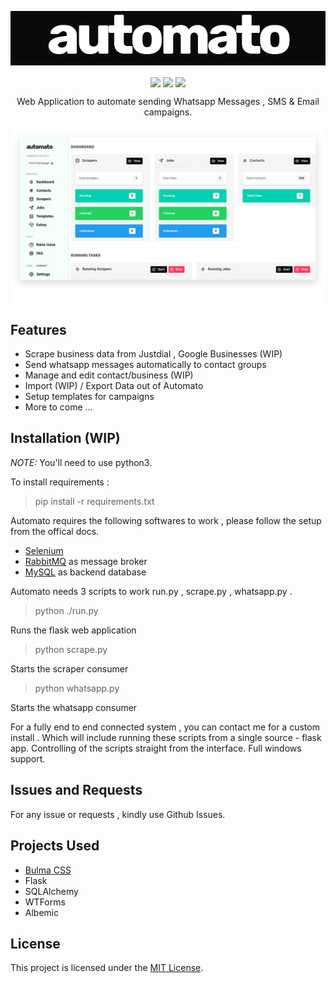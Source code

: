 
<p align="center">
<img align="center" src="./assets/logo.png">
   <br><br>
<img align="center" src="https://img.shields.io/badge/WORK%20-IN%20PROGRESS-yellow.svg"/>
<img align="center" src="https://img.shields.io/badge/License-MIT-blue.svg"/>
<img align="center" src="https://img.shields.io/badge/Python-3-lightgrey.svg" /> 
<br>
</p>

<p align="center">Web Application to automate sending Whatsapp Messages , SMS &amp; Email campaigns.</p>
<img align="center" src="./assets/herohero.png">

## Features

 * Scrape business data from Justdial , Google Businesses (WIP)
 * Send whatsapp messages automatically to contact groups
 * Manage and edit contact/business (WIP)
 * Import (WIP) / Export Data out of Automato
 * Setup templates for campaigns
 * More to come ...

## Installation (WIP)


*NOTE:* You'll need to use python3. 

To install requirements :

> pip install -r requirements.txt

Automato requires the following softwares to work  , please follow the setup from the offical docs.

* [Selenium](https://www.seleniumhq.org/)
* [RabbitMQ](https://www.rabbitmq.com/#getstarted) as message broker
* [MySQL](https://www.mysql.com/downloads/) as backend database 

Automato needs 3 scripts to work  run.py  ,  scrape.py , whatsapp.py .

> python ./run.py

Runs the flask web application 

>python scrape.py 

Starts the scraper consumer

>python whatsapp.py 

Starts the whatsapp consumer

For a fully end to end connected system , you can contact me for a custom install . Which will include running these scripts from a single source - flask app. Controlling of the scripts straight from the interface. Full windows support.

## Issues and Requests
For any issue or requests , kindly use Github Issues.

## Projects Used
* [Bulma CSS](http://getskeleton.com)
* Flask
* SQLAlchemy
* WTForms
* Albemic

## License
This project is licensed under the [MIT License](./LICENSE).